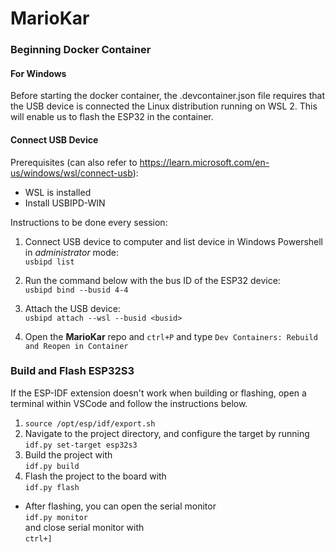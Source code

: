 # MarioKar
### Beginning Docker Container
#### **For Windows**
Before starting the docker container, the .devcontainer.json file requires that the USB device is connected the Linux distribution running on WSL 2. This will enable us to flash the ESP32 in the container. 

#### Connect USB Device
Prerequisites (can also refer to https://learn.microsoft.com/en-us/windows/wsl/connect-usb): 
* WSL is installed 
* Install USBIPD-WIN

Instructions to be done every session: 
1. Connect USB device to computer and list device in Windows Powershell in *administrator* mode: \
`usbipd list`

2. Run the command below with the bus ID of the ESP32 device: \
`usbipd bind --busid 4-4`

3. Attach the USB device: \
`usbipd attach --wsl --busid <busid>`

4. Open the **MarioKar** repo and `ctrl+P` and type `Dev Containers: Rebuild and Reopen in Container`

### Build and Flash ESP32S3
If the ESP-IDF extension doesn't work when building or flashing, open a terminal within VSCode and follow the instructions below. 
1. `source /opt/esp/idf/export.sh`
2. Navigate to the project directory, and configure the target by running \
`idf.py set-target esp32s3`
3. Build the project with \
`idf.py build`
4. Flash the project to the board with \
`idf.py flash`

* After flashing, you can open the serial monitor \
`idf.py monitor`\
and close serial monitor with \
`ctrl+]`